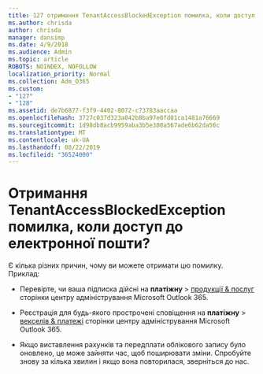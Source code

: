 ```yaml
---
title: 127 отримання TenantAccessBlockedException помилка, коли доступ до електронної пошти?
ms.author: chrisda
author: chrisda
manager: dansimp
ms.date: 4/9/2018
ms.audience: Admin
ms.topic: article
ROBOTS: NOINDEX, NOFOLLOW
localization_priority: Normal
ms.collection: Adm_O365
ms.custom:
- "127"
- "128"
ms.assetid: de7b6877-f3f9-4402-8072-c73783aaccaa
ms.openlocfilehash: 3727c037d323a042b8ba97e0fd01ca1481a76669
ms.sourcegitcommit: 1d98db8acb9959aba3b5e308a567ade6b62da56c
ms.translationtype: MT
ms.contentlocale: uk-UA
ms.lasthandoff: 08/22/2019
ms.locfileid: "36524000"
---
```

# <a name="getting-a-tenantaccessblockedexception-error-when-accessing-email"></a>Отримання TenantAccessBlockedException помилка, коли доступ до електронної пошти?

Є кілька різних причин, чому ви можете отримати цю помилку. Приклад:

- Перевірте, чи ваша підписка дійсні на **платіжну** \> [продукції & послуг](https://portal.office.com/adminportal/home#/subscriptions) сторінки центру адміністрування Microsoft Outlook 365.

- Реєстрація для будь-якого прострочені сповіщення на **платіжну** \> [векселів & платежі](https://portal.office.com/adminportal/home#/billoverview) сторінки центру адміністрування Microsoft Outlook 365.

- Якщо виставлення рахунків та передплати облікового запису було оновлено, це може зайняти час, щоб поширювати зміни. Спробуйте знову за кілька хвилин і якщо вона повторилася, зверніться до нас.

